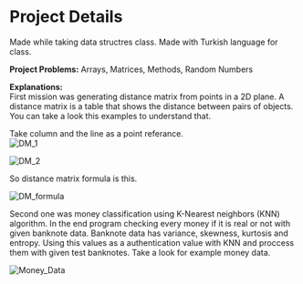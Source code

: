 # Project Details
Made while taking data structres class. Made with Turkish language for class.  

**Project Problems:** Arrays, Matrices, Methods, Random Numbers   

**Explanations:**    
First mission was generating distance matrix from points in a 2D plane. A distance matrix is a table that shows the distance between pairs of objects. You can take a look this examples to understand that.  
  
Take column and the line as a point referance.  
![DM_1](https://user-images.githubusercontent.com/53763911/132686779-b7deecf1-5d4b-4d38-a37c-454a86bbc8fd.PNG)  

![DM_2](https://user-images.githubusercontent.com/53763911/132686786-5ed55eb6-5555-4287-90c9-0bd43a5c9f21.PNG)  

So distance matrix formula is this.

![DM_formula](https://user-images.githubusercontent.com/53763911/132686997-45aec62f-5261-42c9-8e57-ad87b8430d80.PNG)
  
Second one was money classification using K-Nearest neighbors (KNN) algorithm. In the end program checking every money if it is real or not with given banknote data. Banknote data has variance, skewness, kurtosis and entropy. Using this values as a authentication value with KNN and proccess them with given test banknotes. Take a look for example money data.  

![Money_Data](https://user-images.githubusercontent.com/53763911/132687406-aaee8ae6-aab4-4b16-ba80-9ac5b2f1d622.PNG)  

